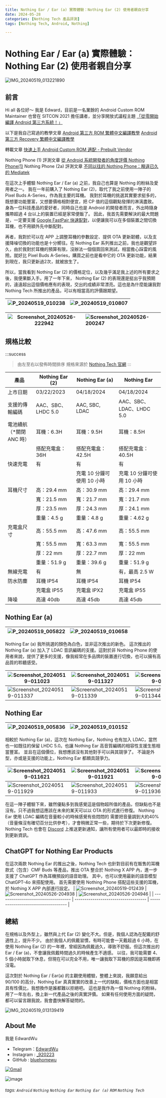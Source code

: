 ```yaml
---
title: Nothing Ear / Ear (a) 實際體驗：Nothing Ear (2) 使用者親自分享
date: 2024-05-28
categories: [Nothing Tech 產品評測]
tags: [Nothing Tech, Android, Nothing]

---
```


# Nothing Ear / Ear (a) 實際體驗：Nothing Ear (2) 使用者親自分享

![IMG_20240519_013221890](https://hackmd.io/_uploads/rJ8P7igVC.jpg)

前言
---

Hi all 各位好～
我是 Edward，目前是一名業餘的 Android Custom ROM Maintainer
也曾在 SITCON 2021 擔任講者，並分享開放式議程主題 [「從零開始編譯 Android 第三方系統！」](https://sitcon.org/2021/agenda/1c9e74cd-aeeb-4e63-8ec4-af33eff16e7d)

以下是我自己寫過的教學文章
[Android 第三方 ROM 繁體中文編譯教學](https://hackmd.io/@EdwardWu/CompileAndroidCustomROM)
[Android 第三方 Recovery 繁體中文編譯教學](https://hackmd.io/@EdwardWu/CompileARecovery)

轉載文章
[快速上手 Android Custom ROM 適配 - Prebuilt Vendor](https://hackmd.io/@EdwardWu/Prebuilt-bringup)

Nothing Phone (1) 評測文章
[從 Android 系統開發者的角度評價 Nothing Phone(1)](https://hackmd.io/@EdwardWu/Spacewar_review)
Nothing Phone (2a) 評測文章
[不同以往的 Nothing Phone：睽違已久的 Mediatek](https://hackmd.io/@EdwardWu/Pacman_review)

在這次上手體驗 Nothing Ear / Ear (a) 之前，我自己也算是 Nothing 的粉絲及愛用者之一。
我在一年前購入了 Nothing Ear (2)，取代了我之前使用一陣子的 Pixel Buds A-Series，作為我主要的耳機。
我對於耳機的挑選其實要求挺多的，既想要功能豐富，又想要價格相對便宜，把 CP 值的這個觀點發揮的淋漓盡致。
身為一位科技產品的愛好者，同時自己也是 Android 的開發者而言，外出時隨身攜帶超過 4 台以上的裝置已經是家常便飯了。
因此，我首先需要解決的最大問題是，一定要支援 [Google FastPair 快速配對](https://developers.google.com/nearby/fast-pair/specifications/introduction?hl=zh-tw)，以便讓我可以在多個裝置之間切換耳機，也不用額外先中斷配對。

再者，我對於可以在 APP 上調整耳機的參數設定、提供 OTA 更新韌體，以及支援降噪切換的功能也是十分嚮往。在 Nothing Ear 系列推出之前，我也是觀望許久，由於我對於耳機的預算有限，沒辦法一個個買回來測試，相當擔心踩雷的風險。就好比 Pixel Buds A-Series，購買之前也是看中它的 OTA 更新功能，結果到現在，我只更新過2次，就被放生了。

所以，當我看到 Nothing Ear (2) 的價格定位，以及幾乎滿足我上述的所有要求之後，我便果斷入手。用了一年下來， Nothing Ear (2) 的表現還是挺出乎我預期的，遠遠超出這個價格應有的表現，交出的成績非常漂亮。這也是為什麼能讓我對 Nothing Tech 所推出的產品，可以有相當高的評價跟期望。

| ![P_20240519_010238](https://hackmd.io/_uploads/ByuYU6x4C.jpg)          |     ![P_20240519_010807](https://hackmd.io/_uploads/BkxaLTx4C.jpg)      |
| ----------------------------------------------------------------------- |:-------------------------------------------------|

| ![Screenshot_20240526-222942](https://hackmd.io/_uploads/ByQ4_ag4C.png) | ![Screenshot_20240526-200247](https://hackmd.io/_uploads/rydXPTxVC.png) |
| ----------------------------------------------------------------------- |:-------------------------------------------------|



規格比較
---
:::success
> 由左至右以發佈時間排序
> 規格來源於 [Nothing Tech 官網](https://tw.nothing.tech/pages/audio)
:::

| 產品      | Nothing Ear (2)  | Nothing Ear (a)   | Nothing Ear           |
|---------|------------------|-------------------|-----------------------|
| 上市日期    | 03/22/2023       | 04/18/2024        | 04/18/2024            |
| 支援的傳輸編碼 | AAC、SBC、LHDC 5.0 | AAC, SBC, LDAC    | AAC、SBC、LDAC、LHDC 5.0 |
| 電池續航（*關閉 ANC 時）    | 耳機：6.3H          | 耳機：9.5H           | 耳機：8.5H               |
|         | 搭配充電盒：36H        | 搭配充電盒：42.5H       | 搭配充電盒：40.5H           |
| 快速充電    | 有                | 有                 | 有                     |
|         |                  | 充電 10 分鐘可使用 10 小時 | 充電 10 分鐘可使用 10 小時     |
| 耳機尺寸    | 高：29.4 mm        | 高：30.9 mm         | 高：29.4 mm             |
|         | 寬：21.5 mm        | 寬：21.7 mm         | 寬：21.7 mm             |
|         | 厚：23.5 mm        | 厚：24.3 mm         | 厚：24.1 mm             |
|         | 重量：4.5 g         | 重量：4.8 g          | 重量：4.62 g             |
| 充電盒尺寸   | 高：55.5 mm        | 高：47.6 mm         | 高：55.5 mm             |
|         | 寬：55.5 mm        | 寬：63.3 mm         | 寬：55.5 mm             |
|         | 厚：22 mm          | 厚：22.7 mm         | 厚：22 mm               |
|         | 重量：51.9 g        | 重量：39.6 g         | 重量：51.9 g             |
| 無線充電    | 有                | 無                 | 有，最高 2.5 W            |
| 防水防塵    | 耳機 IP54          | 耳機 IP54           | 耳機 IP54               |
|         | 充電盒 IP55         | 充電盒 IPX2          | 充電盒 IP55              |
| 降噪      | 高達 40db          | 高達 45db           | 高達 45db               |


Nothing Ear (a)
---
| ![P_20240519_005822](https://hackmd.io/_uploads/BklA7jx40.jpg) | ![P_20240519_010658](https://hackmd.io/_uploads/H1wRXjgEA.jpg) |
| ------------------------------------ | ------------------------------------ |

Nothing Ear (a) 我所挑選的顏色為白色，並非這次推出的新色。
這次推出的 Nothing Ear (a) 加入了 LDAC 音訊編碼的支援。這對於非 Nothing Phone 的使用者來說，提供了更多的支援，像我經常在多品牌的裝置進行切換，也可以擁有高品質的聆聽感受。

| ![Screenshot_20240519-011023](https://hackmd.io/_uploads/SJ21pieN0.jpg) | ![Screenshot_20240519-011327](https://hackmd.io/_uploads/HyFe6ixE0.jpg) | ![Screenshot_20240519-011333](https://hackmd.io/_uploads/HkReTjgVR.jpg) |
| ------------------------------------ | ------------------------------------ | ------------------------------------ |
| ![Screenshot_20240519-011337](https://hackmd.io/_uploads/S1eMTjxVC.jpg) | ![Screenshot_20240519-011339](https://hackmd.io/_uploads/rJSz6oxEA.jpg) | ![Screenshot_20240519-011344](https://hackmd.io/_uploads/Hk5zTsgE0.jpg) |



Nothing Ear
---
| ![P_20240519_005836](https://hackmd.io/_uploads/r1kG4jlVA.jpg) | ![P_20240519_010152](https://hackmd.io/_uploads/BJOGVieN0.jpg) |
| ------------------------------------ | ------------------------------------ |

相較於 Nothing Ear (a)，這次在 Nothing Ear，Nothing 也有加入 LDAC，當然也一如既往的保留 LHDC 5.0。也讓 Nothing Ear 高音質編碼的相容性支援生態相當豐富。
並且在這個價位，我想應該沒有其他對手可以與其競爭了。
不論是外型，亦或是支援的功能上，Nothing Ear 都頗具競爭力。

| ![Screenshot_20240519-011621](https://hackmd.io/_uploads/BJFEaolNA.jpg) | ![Screenshot_20240519-011921](https://hackmd.io/_uploads/rJxlHpsl4R.jpg) | ![Screenshot_20240519-011927](https://hackmd.io/_uploads/r1AB6ieVR.jpg) |
| ------------------------------------ | ------------------------------------ | ------------------------------------ |
![Screenshot_20240519-011929](https://hackmd.io/_uploads/rJCLasxN0.jpg) | ![Screenshot_20240519-011933](https://hackmd.io/_uploads/H1EwaieV0.jpg) | ![Screenshot_20240519-011936](https://hackmd.io/_uploads/HyKPTjxEA.jpg) |

在這一陣子體驗下來，雖然優點多到我感覺這是個物超所值的產品，但缺點也不是沒有。只不過我想這應該在未來的某天可以以 OTA 的形式進行修復。
Nothing Ear 使用 LDAC 編碼在音量較小的時候感覺有些悶悶的
需要把音量調到大約40%（音量條沒有確切百分比供參考），才會稍微正常一些，期待於下次更新修復。
Nothing Tech 也會在 [Discord](https://discord.gg/nothingtech) 上推送更新通知，讓所有使用者可以最即時的接收到更新資訊。


ChatGPT for Nothing Ear Products
---

在這次兩款 Nothing Ear 的推出之後，Nothing Tech 也針對目前有在販售的耳機款式（包含）CMF Buds 等產品，推出 OTA 整合於 Nothing X APP 內，進一步支援了 ChatGPT 作為耳機預設的語音助理。
其中，也可以使用最新的語音模型 ChatGPT-4o 來搭配使用。
首先需要使用 Nothing Phone 搭配這些支援的耳機，於 Nothing X APP 內部進行設定。
| ![Screenshot_20240519-012439](https://hackmd.io/_uploads/r1lwghg4R.png) | ![Screenshot_20240526-204938](https://hackmd.io/_uploads/HkrPe2lNR.png) | ![Screenshot_20240526-204946](https://hackmd.io/_uploads/HyYvl2eNA.png) |
| ------------------------------------ | ------------------------------------ | ------------------------------------ |


總結
---

在規格以及外型上，雖然與上代 Ear (2) 變化不大。但是，我個人認為在配戴的舒適性上，提升不少。
由於我個人的佩戴習慣，有時可能會一天戴超過 6 小時，在使用 Nothing Ear (2) 的一年裡，曾經因為佩戴過久，導致不舒服。但這次推出的 Ear / Ear (a)，不會讓我佩戴時間過久的時候產生不適感。
以往，我可能需要 4、5 個小時就取下休息，但現在可以完全不用，唯一讓我取下耳機的原因是耳機即將沒電。

這次對於 Nothing Ear / Ear(a) 的主觀使用體驗，整體上來說，我願意給出 90/100 的高分，Nothing Ear 真真實實的改善上一代的缺點，價格方面也是相當具有性價比，我想換作是誰都難以拒絕吧。
這也是我作為一個 Nothing 的粉絲，用了一年左右，換上新一代產品之後的真實評價。
如果有任何使用方面的疑問，都可以留言跟我說，我會盡快解答疑問的。


![IMG_20240519_013139419](https://hackmd.io/_uploads/BJqEE2l4R.jpg)


About Me
---
我是 EdwardWu
- Telegram：[EdwardWu](https://t.me/edwardwu0223)
- Instagram : [_920223](https://www.instagram.com/_920223/)
- GitHub : [bluehomewu](https://github.com/bluehomewu)

<a href="mailto:bluehome.wu@gmail.com"> <img alt="Gmail" src="https://img.shields.io/badge/-Gmail-c14438?style=flat&logo=Gmail&logoColor=white" /></a>

![image](https://hackmd.io/_uploads/BkxA3yHz0.png)




###### tags: `Android` `Nothing` `Nothing Ear` `Nothing Ear (a)` `ROM` `Nothing Tech`
